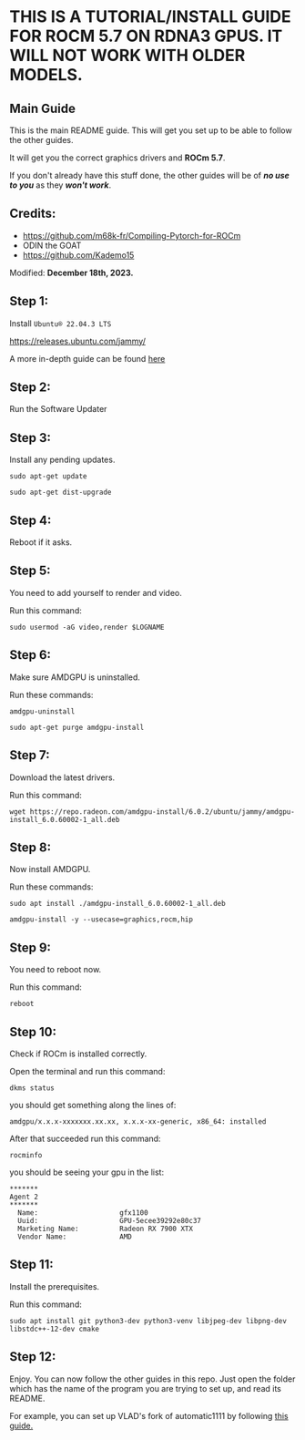 # THIS IS A TUTORIAL/INSTALL GUIDE FOR ROCM 5.7 ON RDNA3 GPUS. IT WILL NOT WORK WITH OLDER MODELS.
## Main Guide
This is the main README guide. This will get you set up to be able to follow the other guides.

It will get you the correct graphics drivers and **ROCm 5.7**.

If you don't already have this stuff done, the other guides will be of ***no use to you*** as they ***won't work***.

## Credits:
- https://github.com/m68k-fr/Compiling-Pytorch-for-ROCm
- ODIN the GOAT
- https://github.com/Kademo15

Modified: **December 18th, 2023.**

## Step 1:
Install `Ubuntu® 22.04.3 LTS`

https://releases.ubuntu.com/jammy/

A more in-depth guide can be found [here](/Ubuntu-From-Windows-10/)

## Step 2:
Run the Software Updater

## Step 3:
Install any pending updates.

`sudo apt-get update`

`sudo apt-get dist-upgrade`

## Step 4:
Reboot if it asks.

## Step 5:
You need to add yourself to render and video.

Run this command:

`sudo usermod -aG video,render $LOGNAME`

## Step 6:
Make sure AMDGPU is uninstalled.

Run these commands:

`amdgpu-uninstall`

`sudo apt-get purge amdgpu-install`

## Step 7:
Download the latest drivers.

Run this command:

`wget https://repo.radeon.com/amdgpu-install/6.0.2/ubuntu/jammy/amdgpu-install_6.0.60002-1_all.deb`

## Step 8:
Now install AMDGPU.

Run these commands:

`sudo apt install ./amdgpu-install_6.0.60002-1_all.deb`

`amdgpu-install -y --usecase=graphics,rocm,hip`

## Step 9:
You need to reboot now. 

Run this command:

`reboot`

## Step 10:
Check if ROCm is installed correctly.

Open the terminal and run this command:

`dkms status`

you should get something along the lines of: 

`amdgpu/x.x.x-xxxxxxx.xx.xx, x.x.x-xx-generic, x86_64: installed`

After that succeeded run this command: 

`rocminfo`

you should be seeing your gpu in the list:

```
*******
Agent 2
*******
  Name:                    gfx1100
  Uuid:                    GPU-5ecee39292e80c37
  Marketing Name:          Radeon RX 7900 XTX
  Vendor Name:             AMD
```

## Step 11:
Install the prerequisites.

Run this command:

`sudo apt install git python3-dev python3-venv libjpeg-dev libpng-dev libstdc++-12-dev cmake`

## Step 12:
Enjoy. You can now follow the other guides in this repo. Just open the folder which has the name of the program you are trying to set up, and read its README.

For example, you can set up VLAD's fork of automatic1111 by following [this guide.](https://github.com/xzuyn/ROCm-Guides/tree/main/VLAD_SD.Next)
